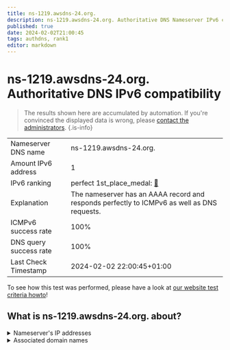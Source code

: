 ```yaml
---
title: ns-1219.awsdns-24.org.
description: ns-1219.awsdns-24.org. Authoritative DNS Nameserver IPv6 compatibility
published: true
date: 2024-02-02T21:00:45
tags: authdns, rank1
editor: markdown
---
```


# ns-1219.awsdns-24.org. Authoritative DNS IPv6 compatibility

> The results shown here are accumulated by automation. If you're convinced the displayed data is wrong, please [contact the administrators](/howto/chat). 
{.is-info}




|   |   |
| - | - |
| Nameserver DNS name | ns-1219.awsdns-24.org.
| Amount IPv6 address | 1
| IPv6 ranking | perfect 1st_place_medal: [🔗](/howto/ranking) |
| Explanation | The nameserver has an AAAA record and responds perfectly to ICMPv6 as well as DNS requests. |
| ICMPv6 success rate | 100%|
| DNS query success rate | 100% |
| Last Check Timestamp | 2024-02-02 22:00:45+01:00 |

To see how this test was performed, please have a look at [our website test criteria howto](/howto/testcriteria/authdns)!


## What is ns-1219.awsdns-24.org. about?




<details>
<summary>Nameserver's IP addresses</summary>

2600:9000:5304:c300::1

</details>



<details>
<summary>Associated domain names</summary>

babbel.com

</details>
